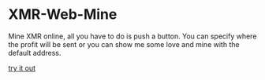 # XMR-Web-Mine
Mine XMR online, all you have to do is push a button. You can specify where the profit will be sent or you can show me some love and mine with the default address.

[try it out](http://www.tylar.io/Programs/XMR_Mine/XMR_Mine.html)
